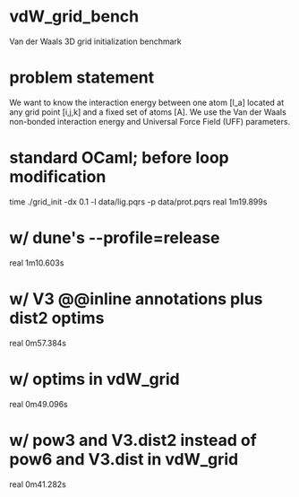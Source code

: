 # vdW_grid_bench
Van der Waals 3D grid initialization benchmark

# problem statement
We want to know the interaction energy between one
atom [l_a] located at any grid point [i,j,k] and a fixed set of atoms [A].
We use the Van der Waals non-bonded interaction energy and
Universal Force Field (UFF) parameters.

# standard OCaml; before loop modification
time ./grid_init -dx 0.1 -l data/lig.pqrs -p data/prot.pqrs 
real    1m19.899s

# w/ dune's --profile=release
real    1m10.603s

# w/ V3 @@inline annotations plus dist2 optims
real    0m57.384s

# w/ optims in vdW_grid
real    0m49.096s

# w/ pow3 and V3.dist2 instead of pow6 and V3.dist in vdW_grid
real    0m41.282s
